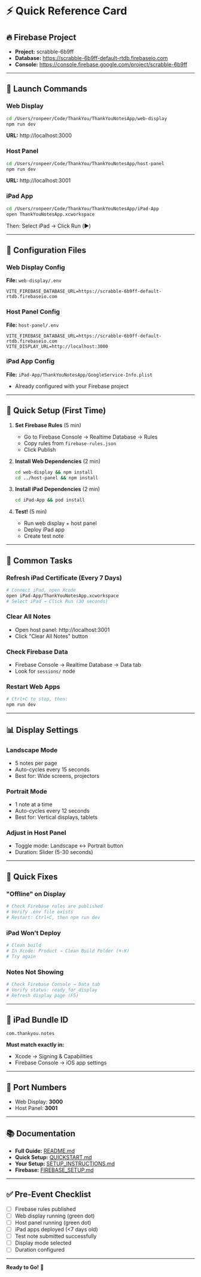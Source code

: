 # ⚡ Quick Reference Card

## 🔥 Firebase Project
- **Project:** scrabble-6b9ff
- **Database:** https://scrabble-6b9ff-default-rtdb.firebaseio.com
- **Console:** https://console.firebase.google.com/project/scrabble-6b9ff

---

## 🚀 Launch Commands

### Web Display
```bash
cd /Users/ronpeer/Code/ThankYou/ThankYouNotesApp/web-display
npm run dev
```
**URL:** http://localhost:3000

### Host Panel
```bash
cd /Users/ronpeer/Code/ThankYou/ThankYouNotesApp/host-panel
npm run dev
```
**URL:** http://localhost:3001

### iPad App
```bash
cd /Users/ronpeer/Code/ThankYou/ThankYouNotesApp/iPad-App
open ThankYouNotesApp.xcworkspace
```
Then: Select iPad → Click Run (▶️)

---

## 📁 Configuration Files

### Web Display Config
**File:** `web-display/.env`
```
VITE_FIREBASE_DATABASE_URL=https://scrabble-6b9ff-default-rtdb.firebaseio.com
```

### Host Panel Config
**File:** `host-panel/.env`
```
VITE_FIREBASE_DATABASE_URL=https://scrabble-6b9ff-default-rtdb.firebaseio.com
VITE_DISPLAY_URL=http://localhost:3000
```

### iPad App Config
**File:** `iPad-App/ThankYouNotesApp/GoogleService-Info.plist`
- Already configured with your Firebase project

---

## 🎯 Quick Setup (First Time)

1. **Set Firebase Rules** (5 min)
   - Go to Firebase Console → Realtime Database → Rules
   - Copy rules from `firebase-rules.json`
   - Click Publish

2. **Install Web Dependencies** (2 min)
   ```bash
   cd web-display && npm install
   cd ../host-panel && npm install
   ```

3. **Install iPad Dependencies** (2 min)
   ```bash
   cd iPad-App && pod install
   ```

4. **Test!** (5 min)
   - Run web display + host panel
   - Deploy iPad app
   - Create test note

---

## 🔧 Common Tasks

### Refresh iPad Certificate (Every 7 Days)
```bash
# Connect iPad, open Xcode
open iPad-App/ThankYouNotesApp.xcworkspace
# Select iPad → Click Run (30 seconds)
```

### Clear All Notes
- Open host panel: http://localhost:3001
- Click "Clear All Notes" button

### Check Firebase Data
- Firebase Console → Realtime Database → Data tab
- Look for `sessions/` node

### Restart Web Apps
```bash
# Ctrl+C to stop, then:
npm run dev
```

---

## 📊 Display Settings

### Landscape Mode
- 5 notes per page
- Auto-cycles every 15 seconds
- Best for: Wide screens, projectors

### Portrait Mode
- 1 note at a time
- Auto-cycles every 12 seconds
- Best for: Vertical displays, tablets

### Adjust in Host Panel
- Toggle mode: Landscape ↔ Portrait button
- Duration: Slider (5-30 seconds)

---

## 🐛 Quick Fixes

### "Offline" on Display
```bash
# Check Firebase rules are published
# Verify .env file exists
# Restart: Ctrl+C, then npm run dev
```

### iPad Won't Deploy
```bash
# Clean build
# In Xcode: Product → Clean Build Folder (⌘⇧K)
# Try again
```

### Notes Not Showing
```bash
# Check Firebase Console → Data tab
# Verify status: ready_for_display
# Refresh display page (F5)
```

---

## 📱 iPad Bundle ID
`com.thankyou.notes`

**Must match exactly in:**
- Xcode → Signing & Capabilities
- Firebase Console → iOS app settings

---

## 🔢 Port Numbers
- Web Display: **3000**
- Host Panel: **3001**

---

## 📚 Documentation
- **Full Guide:** [README.md](README.md)
- **Quick Setup:** [QUICKSTART.md](QUICKSTART.md)
- **Your Setup:** [SETUP_INSTRUCTIONS.md](SETUP_INSTRUCTIONS.md)
- **Firebase:** [FIREBASE_SETUP.md](FIREBASE_SETUP.md)

---

## ✅ Pre-Event Checklist
- [ ] Firebase rules published
- [ ] Web display running (green dot)
- [ ] Host panel running (green dot)
- [ ] iPad apps deployed (<7 days old)
- [ ] Test note submitted successfully
- [ ] Display mode selected
- [ ] Duration configured

---

**Ready to Go!** 🎉

